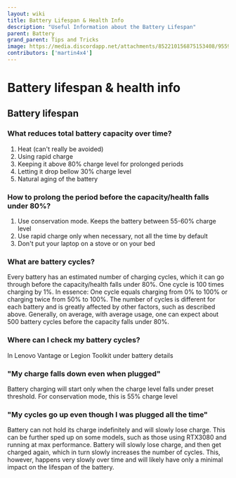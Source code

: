 ```yaml
---
layout: wiki
title: Battery Lifespan & Health Info
description: "Useful Information about the Battery Lifespan"
parent: Battery
grand_parent: Tips and Tricks
image: https://media.discordapp.net/attachments/852210156875153408/955908527724068894/unknown.png
contributors: ['martin4x4'] 
---
```


# Battery lifespan & health info

## Battery lifespan

### What reduces total battery capacity over time?

1. Heat (can't really be avoided)
2. Using rapid charge
3. Keeping it above 80% charge level for prolonged periods
4. Letting it drop bellow 30% charge level
5. Natural aging of the battery

### How to prolong the period before the capacity/health falls under 80%?

1. Use conservation mode. Keeps the battery between 55-60% charge level
2. Use rapid charge only when necessary, not all the time by default
3. Don't put your laptop on a stove or on your bed

### What are battery cycles?

Every battery has an estimated number of charging cycles, which it can go through before the capacity/health falls under 80%. One cycle is 100 times charging by 1%. In essence: One cycle equals charging from 0% to 100% or charging twice from 50% to 100%. The number of cycles is different for each battery and is greatly affected by other factors, such as described above. Generally, on average, with average usage, one can expect about 500 battery cycles before the capacity falls under 80%.

### Where can I check my battery cycles?

In Lenovo Vantage or Legion Toolkit under battery details

### "My charge falls down even when plugged"

Battery charging will start only when the charge level falls under preset threshold. For conservation mode, this is 55% charge level

### "My cycles go up even though I was plugged all the time"

Battery can not hold its charge indefinitely and will slowly lose charge. This can be further sped up on some models, such as those using RTX3080 and running at max performance. Battery will slowly lose charge, and then get charged again, which in turn slowly increases the number of cycles. This, however, happens very slowly over time and will likely have only a minimal impact on the lifespan of the battery.
